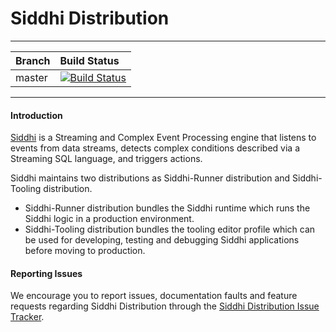 <!--
  ~  Copyright (c) 2019, WSO2 Inc. (http://wso2.com) All Rights Reserved.
  ~
  ~  WSO2 Inc. licenses this file to you under the Apache License,
  ~  Version 2.0 (the "License"); you may not use this file except
  ~  in compliance with the License.
  ~  You may obtain a copy of the License at
  ~
  ~    http://www.apache.org/licenses/LICENSE-2.0
  ~
  ~  Unless required by applicable law or agreed to in writing,
  ~  software distributed under the License is distributed on an
  ~  "AS IS" BASIS, WITHOUT WARRANTIES OR CONDITIONS OF ANY
  ~  KIND, either express or implied.  See the License for the
  ~  specific language governing permissions and limitations
  ~  under the License.
  -->

Siddhi Distribution
======================

---

|  Branch | Build Status |
| :------------ |:-------------
| master      | [![Build Status](https://wso2.org/jenkins/job/products/job/siddhi-distribution/badge/icon)](https://wso2.org/jenkins/job/products/job/siddhi-distribution) |


---
#### Introduction ####

[Siddhi](https://siddhi-io.github.io/siddhi/) is a Streaming and Complex Event Processing engine that listens to events from data streams, detects complex conditions described via a Streaming SQL language, and triggers actions.

Siddhi maintains two distributions as Siddhi-Runner distribution and Siddhi-Tooling distribution.
* Siddhi-Runner distribution bundles the Siddhi runtime which runs the Siddhi logic in a production environment.
* Siddhi-Tooling distribution bundles the tooling editor profile which can be used for developing, testing and debugging Siddhi applications before moving to production.


#### Reporting Issues  ####

We encourage you to report issues, documentation faults and feature requests regarding Siddhi Distribution through the [Siddhi Distribution Issue Tracker](https://github.com/siddhi-io/distribution/issues).